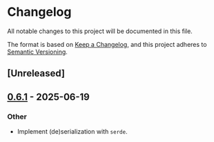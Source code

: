 # Changelog

All notable changes to this project will be documented in this file.

The format is based on [Keep a Changelog](https://keepachangelog.com/en/1.0.0/),
and this project adheres to [Semantic Versioning](https://semver.org/spec/v2.0.0.html).

## [Unreleased]

## [0.6.1](https://github.com/Amanieu/atomic-rs/compare/v0.6.0...v0.6.1) - 2025-06-19

### Other

- Implement (de)serialization with `serde`.
